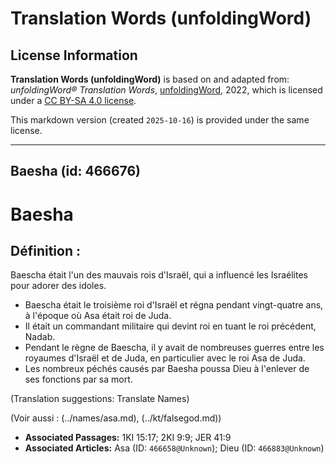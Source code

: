 # Translation Words (unfoldingWord)

## License Information

**Translation Words (unfoldingWord)** is based on and adapted from: _unfoldingWord® Translation Words_, [unfoldingWord](https://unfoldingword.org/utw), 2022, which is licensed under a [CC BY-SA 4.0 license](https://creativecommons.org/licenses/by-sa/4.0/legalcode.en).

This markdown version (created `2025-10-16`) is provided under the same license.



--------------------------------

## Baesha (id: 466676)

Baesha
======

Définition :
------------

Baescha était l'un des mauvais rois d'Israël, qui a influencé les Israélites pour adorer des idoles.

* Baescha était le troisième roi d'Israël et régna pendant vingt\-quatre ans, à l'époque où Asa était roi de Juda.
* Il était un commandant militaire qui devint roi en tuant le roi précédent, Nadab.
* Pendant le règne de Baescha, il y avait de nombreuses guerres entre les royaumes d'Israël et de Juda, en particulier avec le roi Asa de Juda.
* Les nombreux péchés causés par Baesha poussa Dieu à l'enlever de ses fonctions par sa mort.

(Translation suggestions: Translate Names)

(Voir aussi : (../names/asa.md), (../kt/falsegod.md))

* **Associated Passages:** 1KI 15:17; 2KI 9:9; JER 41:9
* **Associated Articles:** Asa (ID: `466658@Unknown`); Dieu (ID: `466883@Unknown`)

